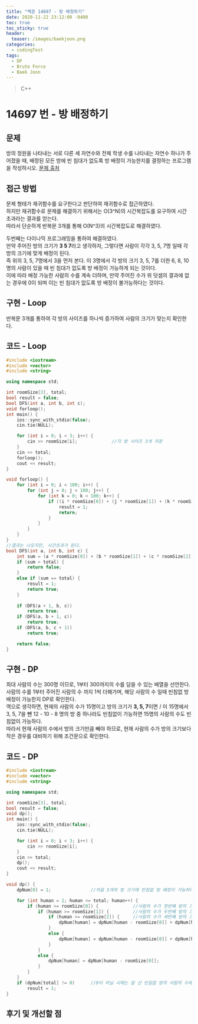 ```yaml
---
title: "백준 14697 - 방 배정하기"
date: 2020-11-22 23:12:00 -0400
toc: true
toc_sticky: true
header:
  teaser: /images/baekjoon.png
categories: 
  - codingTest
tags:
  - DP
  - Brute Force
  - Baek Joon
---
```


> C++ 

14697 번 - 방 배정하기
=============
 
## 문제
방의 정원을 나타내는 서로 다른 세 자연수와 전체 학생 수를 나타내는 자연수 하나가 주어졌을 때, 배정된 모든 방에 빈 침대가 없도록 방 배정이 가능한지를 결정하는 프로그램을 작성하시오.
[문제 출처](https://www.acmicpc.net/problem/14697)

## 접근 방법 
문제 형태가 재귀함수를 요구한다고 판단하여 재귀함수로 접근하였다.  
하지만 재귀함수로 문제를 해결하기 위해서는 O(3^N)의 시간복잡도를 요구하여 시간 초과라는 결과를 얻는다.  
따라서 단순하게 반복문 3개를 통해 O(N^3)의 시간복잡도로 해결하였다.  

두번째는 다이나믹 프로그래밍을 통하여 해결하였다.  
만약 주어진 방의 크기가 **3 5 7**라고 생각하자, 그렇다면 사람이 각각 3, 5, 7명 일때 각 방의 크기에 맞게 배정이 된다.  
즉 위의 3, 5, 7명에서 3을 먼저 본다. 이 3명에서 각 방의 크기 3, 5, 7를 더한 6, 8, 10명의 사람이 있을 때 빈 침대가 없도록 방 배정이 가능하게 되는 것이다.  
이에 따라 배정 가능한 사람의 수를 계속 더하며, 만약 주어진 수가 위 덧셈의 결과에 없는 경우에 0이 되며 이는 빈 침대가 없도록 방 배정이 불가능하다는 것이다.

## 구현 - Loop
반복문 3개를 통하여 각 방의 사이즈를 하나씩 증가하여 사람의 크기가 맞는지 확인한다.

## 코드 - Loop
```c++
#include <iostream>
#include <vector>
#include <string>

using namespace std;

int roomSize[3], total;
bool result = false;
bool DFS(int a, int b, int c);
void forloop();
int main() {
    ios::sync_with_stdio(false);
    cin.tie(NULL);

    for (int i = 0; i < 3; i++) {
        cin >> roomSize[i];             //각 방 사이즈 3개 저장
    }
    cin >> total;
    forloop();
    cout << result;
}

void forloop() {
    for (int i = 0; i < 100; i++) {
        for (int j = 0; j < 100; j++) {
            for (int k = 0; k < 100; k++) {
                if ((i * roomSize[0]) + (j * roomSize[1]) + (k * roomSize[2]) == total) {               //세 방의 크기의 합이 주어진 사람 수 이면 성공 후 리턴
                    result = 1;
                    return;
                }
            }
        }
    }
}
//결과는 나오지만, 시간초과가 된다.
bool DFS(int a, int b, int c) {
    int sum = (a * roomSize[0]) + (b * roomSize[1]) + (c * roomSize[2]);
    if (sum > total) {
        return false;
    }
    else if (sum == total) {
        result = 1;
        return true;
    }
    
    if (DFS(a + 1, b, c))
        return true;
    if (DFS(a, b + 1, c))
        return true;
    if (DFS(a, b, c + 1))
        return true;

    return false;
}
```

## 구현 - DP
최대 사람의 수는 300명 이므로, 1부터 300까지의 수를 담을 수 있는 배열을 선언한다.  
사람의 수를 1부터 주어진 사람의 수 까지 1씩 더해가며, 해당 사람의 수 일때 빈침없 방 배정이 가능한지 DP로 확인한다.  
역으로 생각하면, 현재의 사람의 수가 15명이고 방의 크기가 **3, 5, 7**이면 / 이 15명에서 3, 5, 7을 뺀 12 - 10 - 8 명의 방 중 하나라도 빈침없이 가능하면 15명의 사람의 수도 빈침없이 가능하다.  
따라서 현재 사람의 수에서 방의 크기만큼 빼야 하므로, 현재 사람의 수가 방의 크기보다 작은 경우를 대비하기 위해 조건문으로 확인한다.

## 코드 - DP
```c++
#include <iostream>
#include <vector>
#include <string>

using namespace std;

int roomSize[3], total;
bool result = false;
void dp();
int main() {
    ios::sync_with_stdio(false);
    cin.tie(NULL);

    for (int i = 0; i < 3; i++) {
        cin >> roomSize[i];
    }
    cin >> total;
    dp();
    cout << result;
}

void dp() {
    dpNum[0] = 1;               //처음 3개의 방 크기에 빈침없 방 배정이 가능하다고 나타내는 수 1

    for (int human = 1; human <= total; human++) {
        if (human >= roomSize[0]) {             //사람의 수가 첫번째 방의 크기보다 클 때
            if (human >= roomSize[1]) {         //사람의 수가 두번째 방의 크기보다 클 때
                if (human >= roomSize[2]) {     //사람의 수가 세번째 방의 크기보다 클 때
                    dpNum[human] = dpNum[human - roomSize[0]] + dpNum[human - roomSize[1]] + dpNum[human - roomSize[2]];
                }
                else {
                    dpNum[human] = dpNum[human - roomSize[0]] + dpNum[human - roomSize[1]];
                }
            }
            else {
                dpNum[human] = dpNum[human - roomSize[0]];
            }
        }
    }
    if (dpNum[total] != 0)      //0이 아닐 시에는 앞 선 빈침없 방의 사람의 수에서 더한 것이므로, 빈침없을 만들 수 있다.
        result = 1;
}
```

## 후기 및 개선할 점

